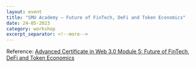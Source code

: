 ```yaml
---
layout: event
title: "SMU Academy — Future of FinTech, DeFi and Token Economics"
date: 24-05-2023
category: workshop
excerpt_separator: <!--more-->
---
```




<!--more-->

Reference: [Advanced Certificate in Web 3.0 Module 5: Future of FinTech, DeFi and Token Economics](https://academy.smu.edu.sg/advanced-certificate-web-30-module-5-future-fintech-defi-and-token-economics-8471)

